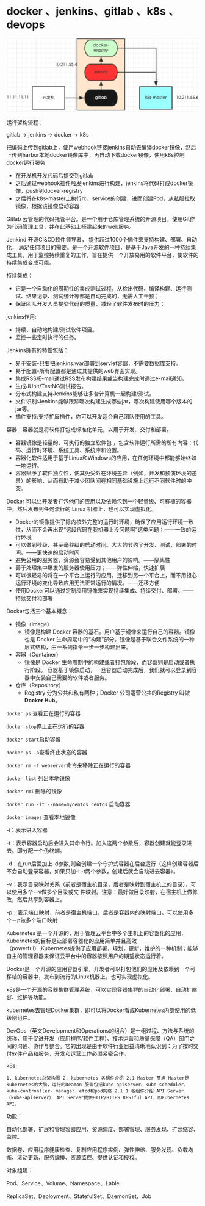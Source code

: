 # docker 、jenkins、gitlab 、k8s 、devops

![gitlab+jenkins+docker+k8s流程图](./gitlab+jenkins+docker+k8s流程图.png)

运行架构流程：

gitlab -> jenkins -> docker -> k8s	

把编码上传到gitlab上，使用webhook链接jenkins自动去编译docker镜像，然后上传到harbor本地docker镜像库中，再自动下载docker镜像，使用k8s控制docker运行服务



- 在开发机开发代码后提交到gitlab
- 之后通过webhook插件触发jenkins进行构建，jenkins将代码打成docker镜像，push到docker-registry
- 之后将在k8s-master上执行rc、service的创建，进而创建Pod，从私服拉取镜像，根据该镜像启动容器



Gitlab 云管理的代码托管平台。是一个用于仓库管理系统的开源项目，使用Git作为代码管理工具，并在此基础上搭建起来的web服务。







Jenkind 开源CI&CD软件领导者， 提供超过1000个插件来支持构建、部署、自动化， 满足任何项目的需要。是一个开源软件项目，是基于Java开发的一种持续集成工具，用于监控持续重复的工作，旨在提供一个开放易用的软件平台，使软件的持续集成变成可能。

持续集成：

- 它是一个自动化的周期性的集成测试过程，从检出代码、编译构建、运行测试、结果记录、测试统计等都是自动完成的，无需人工干预；
- 保证团队开发人员提交代码的质量，减轻了软件发布时的压力；

jenkins作用:

- 持续、自动地构建/测试软件项目。
- 监控一些定时执行的任务。

Jenkins拥有的特性包括：

- 易于安装-只要把jenkins.war部署到servlet容器，不需要数据库支持。
- 易于配置-所有配置都是通过其提供的web界面实现。
- 集成RSS/E-mail通过RSS发布构建结果或当构建完成时通过e-mail通知。
- 生成JUnit/TestNG测试报告。
- 分布式构建支持Jenkins能够让多台计算机一起构建/测试。
- 文件识别:Jenkins能够跟踪哪次构建生成哪些jar，哪次构建使用哪个版本的jar等。
- 插件支持:支持扩展插件，你可以开发适合自己团队使用的工具。







容器：容器就是将软件打包成标准化单元，以用于开发、交付和部署。

- 容器镜像是轻量的、可执行的独立软件包 ，包含软件运行所需的所有内容：代码、运行时环境、系统工具、系统库和设置。
- 容器化软件适用于基于Linux和Windows的应用，在任何环境中都能够始终如一地运行。
- 容器赋予了软件独立性，使其免受外在环境差异（例如，开发和预演环境的差异）的影响，从而有助于减少团队间在相同基础设施上运行不同软件时的冲突。



Docker 可以让开发者打包他们的应用以及依赖包到一个轻量级、可移植的容器中，然后发布到任何流行的 Linux 机器上，也可以实现虚拟化。

- Docker的镜像提供了除内核外完整的运行时环境，确保了应用运行环境一致性，从而不会再出现“这段代码在我机器上没问题啊”这类问题；——一致的运行环境
- 可以做到秒级、甚至毫秒级的启动时间。大大的节约了开发、测试、部署的时间。——更快速的启动时间
- 避免公用的服务器，资源会容易受到其他用户的影响。——隔离性
- 善于处理集中爆发的服务器使用压力；——弹性伸缩，快速扩展
- 可以很轻易的将在一个平台上运行的应用，迁移到另一个平台上，而不用担心运行环境的变化导致应用无法正常运行的情况。——迁移方便
- 使用Docker可以通过定制应用镜像来实现持续集成、持续交付、部署。——持续交付和部署

Docker包括三个基本概念：

- 镜像（Image）
  - 镜像是构建 Docker 容器的基石。用户基于镜像来运行自己的容器。镜像也是 Docker 生命周期中的“构建”部分。镜像是基于联合文件系统的一种层式结构，由一系列指令一步一步构建出来。
- 容器（Container）
  - 镜像是 Docker 生命周期中的构建或者打包阶段，而容器则是启动或者执行阶段。 容器基于镜像启动，一旦容器启动完成后，我们就可以登录到容器中安装自己需要的软件或者服务。
- 仓库（Repository）
  - Registry 分为公共和私有两种；Docker 公司运营公共的Registry 叫做 **Docker Hub**。



`docker ps` 查看正在运行的容器

`docker stop`停止正在运行的容器

`docker start`启动容器

`docker ps -a`查看终止状态的容器

`docker rm -f webserver`命令来移除正在运行的容器

`docker list` 列出本地镜像

`docker rmi` 删除的镜像

`docker run -it --name=mycentos centos` 启动容器

`docker images` 查看本地镜像

  -i：表示进入容器

  -t：表示容器启动后会进入其命令行。加入这两个参数后，容器创建就能登录进去。即分配一个伪终端。

  -d：在run后面加上-d参数,则会创建一个守护式容器在后台运行（这样创建容器后不会自动登录容器，如果只加-i        		-t两个参数，创建后就会自动进去容器）。

  -v：表示目录映射关系（前者是宿主机目录，后者是映射到宿主机上的目录），可以使用多个－v做多个目录或文		件映射。注意：最好做目录映射，在宿主机上做修改，然后共享到容器上。

  -p：表示端口映射，前者是宿主机端口，后者是容器内的映射端口。可以使用多个－p做多个端口映射





Kubernetes 是一个开源的，用于管理云平台中多个主机上的容器化的应用，Kubernetes的目标是让部署容器化的应用简单并且高效（powerful）,Kubernetes提供了应用部署，规划，更新，维护的一种机制；能够自主的管理容器来保证云平台中的容器按照用户的期望状态运行着。

Docker是一个开源的应用容器引擎，开发者可以打包他们的应用及依赖到一个可移植的容器中，发布到流行的Linux机器上，也可实现虚拟化。

k8s是一个开源的容器集群管理系统，可以实现容器集群的自动化部署、自动扩缩容、维护等功能。

kubernetes去管理Docker集群，即可以将Docker看成Kubernetes内部使用的低级别组件。



DevOps（英文Development和Operations的组合）是一组过程、方法与系统的统称，用于促进开发（应用程序/软件工程）、技术运营和质量保障（QA）部门之间的沟通、协作与整合。它的出现是由于软件行业日益清晰地认识到：为了按时交付软件产品和服务，开发和运营工作必须紧密合作。



k8s:

 	1. kubernetes总架构图 2. kubernetes 各组件介绍 2.1 Master 节点 Master是kubernetes的大脑，运行的Deamon 服务包括kube-apiserver、kube-scheduler、kube-contronller- manager、etcd和pod网络 2.1.1 各组件介绍 API Server（kube-apiserver） API Server提供HTTP/HTTPS RESTful API，即Kubernetes API。



功能：

自动化部署、扩展和管理容器应用、资源调度、部署管理、服务发现、扩容缩容、监控。



数据卷、应用程序健康检查、复制应用程序实例、弹性伸缩、服务发现、负载均衡、滚动更新、服务编排、资源监控、提供认证和授权。                  	



对象组建：

Pod、Service、Volume、Namespace、Lable

ReplicaSet、Deployment、StatefulSet、DaemonSet、Job



